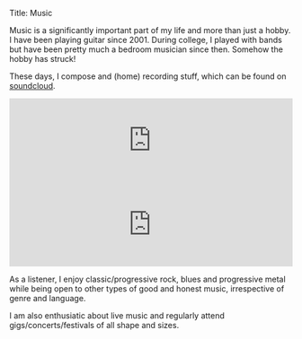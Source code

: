 Title: Music

Music is a significantly important part of my life and more than just
a hobby. I have been playing guitar since 2001. During college, I
played with bands but have been pretty much a bedroom musician since
then. Somehow the hobby has struck!

These days, I compose and (home) recording stuff, which can be found
on [soundcloud](https://soundcloud.com/vineet-naik).

<iframe width="100%" height="150" scrolling="no" frameborder="no"
src="https://w.soundcloud.com/player/?url=https%3A//api.soundcloud.com/tracks/321257461&amp;auto_play=false&amp;hide_related=false&amp;show_comments=true&amp;show_user=true&amp;show_reposts=false&amp;visual=true"></iframe>

<iframe width="100%" height="150" scrolling="no" frameborder="no"
src="https://w.soundcloud.com/player/?url=https%3A//api.soundcloud.com/tracks/310452844&amp;auto_play=false&amp;hide_related=false&amp;show_comments=true&amp;show_user=true&amp;show_reposts=false&amp;visual=true"></iframe>

As a listener, I enjoy classic/progressive rock, blues and progressive
metal while being open to other types of good and honest music,
irrespective of genre and language.

I am also enthusiatic about live music and regularly attend
gigs/concerts/festivals of all shape and sizes.

